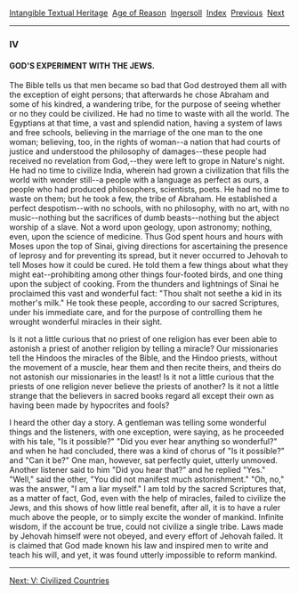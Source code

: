 [Intangible Textual Heritage](../../../index)  [Age of
Reason](../../index)  [Ingersoll](../index)  [Index](index) 
[Previous](i0128)  [Next](i0130) 

------------------------------------------------------------------------

### IV

#### GOD'S EXPERIMENT WITH THE JEWS.

The Bible tells us that men became so bad that God destroyed them all
with the exception of eight persons; that afterwards he chose Abraham
and some of his kindred, a wandering tribe, for the purpose of seeing
whether or no they could be civilized. He had no time to waste with all
the world. The Egyptians at that time, a vast and splendid nation,
having a system of laws and free schools, believing in the marriage of
the one man to the one woman; believing, too, in the rights of woman--a
nation that had courts of justice and understood the philosophy of
damages--these people had received no revelation from God,--they were
left to grope in Nature's night. He had no time to civilize India,
wherein had grown a civilization that fills the world with wonder
still--a people with a language as perfect as ours, a people who had
produced philosophers, scientists, poets. He had no time to waste on
them; but he took a few, the tribe of Abraham. He established a perfect
despotism--with no schools, with no philosophy, with no art, with no
music--nothing but the sacrifices of dumb beasts--nothing but the abject
worship of a slave. Not a word upon geology, upon astronomy; nothing,
even, upon the science of medicine. Thus God spent hours and hours with
Moses upon the top of Sinai, giving directions for ascertaining the
presence of leprosy and for preventing its spread, but it never occurred
to Jehovah to tell Moses how it could be cured. He told them a few
things about what they might eat--prohibiting among other things
four-footed birds, and one thing upon the subject of cooking. From the
thunders and lightnings of Sinai he proclaimed this vast and wonderful
fact: "Thou shalt not seethe a kid in its mother's milk." He took these
people, according to our sacred Scriptures, under his immediate care,
and for the purpose of controlling them he wrought wonderful miracles in
their sight.

Is it not a little curious that no priest of one religion has ever been
able to astonish a priest of another religion by telling a miracle? Our
missionaries tell the Hindoos the miracles of the Bible, and the Hindoo
priests, without the movement of a muscle, hear them and then recite
theirs, and theirs do not astonish our missionaries in the least! Is it
not a little curious that the priests of one religion never believe the
priests of another? Is it not a little strange that the believers in
sacred books regard all except their own as having been made by
hypocrites and fools?

I heard the other day a story. A gentleman was telling some wonderful
things and the listeners, with one exception, were saying, as he
proceeded with his tale, "Is it possible?" "Did you ever hear anything
so wonderful?" and when he had concluded, there was a kind of chorus of
"Is it possible?" and "Can it be?" One man, however, sat perfectly
quiet, utterly unmoved. Another listener said to him "Did you hear
that?" and he replied "Yes." "Well," said the other, "You did not
manifest much astonishment." "Oh, no," was the answer, "I am a liar
myself." I am told by the sacred Scriptures that, as a matter of fact,
God, even with the help of miracles, failed to civilize the Jews, and
this shows of how little real benefit, after all, it is to have a ruler
much above the people, or to simply excite the wonder of mankind.
Infinite wisdom, if the account be true, could not civilize a single
tribe. Laws made by Jehovah himself were not obeyed, and every effort of
Jehovah failed. It is claimed that God made known his law and inspired
men to write and teach his will, and yet, it was found utterly
impossible to reform mankind.

------------------------------------------------------------------------

[Next: V: Civilized Countries](i0130)
